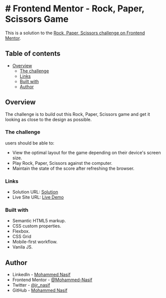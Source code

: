 # # Frontend Mentor - Rock, Paper, Scissors Game

This is a solution to the [Rock, Paper, Scissors challenge on Frontend Mentor](https://www.frontendmentor.io/challenges/rock-paper-scissors-game-pTgwgvgH).

## Table of contents

- [Overview](#overview)
  - [The challenge](#the-challenge)
  - [Links](#links)
  - [Built with](#built-with)
  - [Author](#author)

## Overview

The challenge is to build out this Rock, Paper, Scissors game and get it looking as close to the design as possible.

### The challenge

users should be able to:

- View the optimal layout for the game depending on their device's screen size.
- Play Rock, Paper, Scissors against the computer.
- Maintain the state of the score after refreshing the browser.

### Links

- Solution URL: [Solution](https://github.com/Mohammed-Nasif/Rock-Paper-Scissors-Game)
- Live Site URL: [Live Demo](https://mohammed-nasif.github.io/Rock-Paper-Scissors-Game/)

### Built with

- Semantic HTML5 markup.
- CSS custom properties.
- Flexbox.
- CSS Grid
- Mobile-first workflow.
- Vanila JS.

## Author

- LinkedIn - [Mohammed Nasif](https://www.linkedin.com/in/mohammednasif/)
- Frontend Mentor - [@Mohammed-Nasif](https://www.frontendmentor.io/profile/Mohammed-Nasif)
- Twitter - [@jr_nasif](https://twitter.com/jr_nasif)
- GitHub - [Mohammed Nasif](https://github.com/Mohammed-Nasif)
